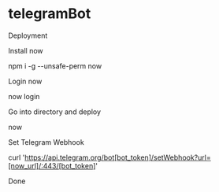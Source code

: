 # telegramBot

Deployment

Install now

  npm i -g --unsafe-perm now

Login now

  now login

Go into directory and deploy
  
  now

Set Telegram Webhook

  curl 'https://api.telegram.org/bot[bot_token]/setWebhook?url=[now_url]/:443/[bot_token]'

Done
